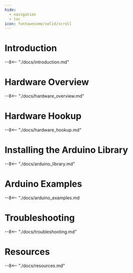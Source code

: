 ```yaml
---
hide:
  - navigation
  - toc
icon: fontawesome/solid/scroll
---
```


# Introduction
--8<-- "./docs/introduction.md"

# Hardware Overview
--8<-- "./docs/hardware_overview.md"

# Hardware Hookup
--8<-- "./docs/hardware_hookup.md"

# Installing the Arduino Library
--8<-- "./docs/arduino_library.md"

# Arduino Examples
--8<-- "./docs/arduino_examples.md

# Troubleshooting
--8<-- "./docs/troubleshooting.md"

# Resources
--8<-- "./docs/resources.md"
